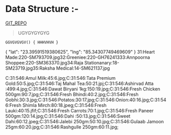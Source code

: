 # Data Structure :-

[GIT_REPO](GIT/REPO "UJI8ws8343")

> UGYGYGYGYG

`GGVGVGVGV() { HHHVHVH }`

{ "lat": "23.39591519380625", "lng": "85.34307749469609" }
31:Heart Made:220-SM793709.jpg32:Greeniee:220-GH76241333:Annpoorna Shoppee:220-SM363370.jpg34:Raja Stationanary:18-SM23719.jpg35:Raksha Medical:14-SM621137.jpg


C:31:546:Amul Milk:45:6.jpg;C:31:546:Tata Premium Gold:50:5.jpg;C:31:546:Taj Mahal Tea:50:21.jpj;C:31:546:Ashirvad Atta :499:4.jpg;C:31:546:Dawat Biryani 1kg:150:19.jpg;C:31:546:Fresh Chicken 500gm:90:7.jpg;C:31:546:Fresh Bhindi:40:2.jpg;C:31:546:Fresh Gobhi:30:3.jpg;C:31:546:Potatos:30:17.jpg;C:31:546:Onion:40:16.jpg;C:31:546:Fresh Shimla Mirch:80:18.jpeg;C:31:546:Fresh Lauki:40:15.jfif;C:31:546:Fresh Carrots:70:1.jpg;C:31:546:Fresh Paneer 500gm:120:14.jpg;C:31:546:Dahi :50:13.jpg;C:31:546:Sweet Dahi:60:12.jpeg;C:31:546:Jalebi 250gm:50:10.jpg;C:31:546:Gulaab Jamoon 25gm:60:20.jpg;C:31:546:Rashgulle 250gm:60:11.jpg;